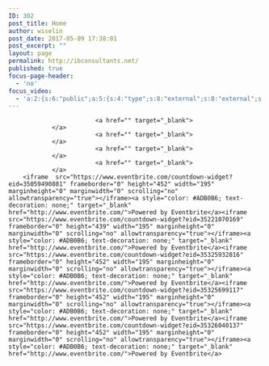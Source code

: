 ```yaml
---
ID: 302
post_title: Home
author: wiselin
post_date: 2017-05-09 17:38:01
post_excerpt: ""
layout: page
permalink: http://ibconsultants.net/
published: true
focus-page-header:
  - 'no'
focus_video:
  - 'a:2:{s:6:"public";a:5:{s:4:"type";s:8:"external";s:8:"external";s:0:"";s:4:"self";s:0:"";s:6:"remote";s:0:"";s:6:"custom";s:0:"";}s:7:"premium";a:5:{s:4:"type";s:8:"external";s:8:"external";s:0:"";s:4:"self";s:0:"";s:6:"remote";s:0:"";s:6:"custom";s:0:"";}}'
---
```


							<a href="" target="_blank">
				</a>
							<a href="" target="_blank">
				</a>
							<a href="" target="_blank">
				</a>
							<a href="" target="_blank">
				</a>
		<iframe  src="https://www.eventbrite.com/countdown-widget?eid=35059490881" frameborder="0" height="452" width="195" marginheight="0" marginwidth="0" scrolling="no" allowtransparency="true"></iframe><a style="color: #ADB0B6; text-decoration: none;" target="_blank" href="http://www.eventbrite.com/">Powered by Eventbrite</a><iframe  src="https://www.eventbrite.com/countdown-widget?eid=35221070169" frameborder="0" height="439" width="195" marginheight="0" marginwidth="0" scrolling="no" allowtransparency="true"></iframe><a style="color: #ADB0B6; text-decoration: none;" target="_blank" href="http://www.eventbrite.com/">Powered by Eventbrite</a><iframe  src="https://www.eventbrite.com/countdown-widget?eid=35325932816" frameborder="0" height="452" width="195" marginheight="0" marginwidth="0" scrolling="no" allowtransparency="true"></iframe><a style="color: #ADB0B6; text-decoration: none;" target="_blank" href="http://www.eventbrite.com/">Powered by Eventbrite</a><iframe  src="https://www.eventbrite.com/countdown-widget?eid=35325699117" frameborder="0" height="452" width="195" marginheight="0" marginwidth="0" scrolling="no" allowtransparency="true"></iframe><a style="color: #ADB0B6; text-decoration: none;" target="_blank" href="http://www.eventbrite.com/">Powered by Eventbrite</a><iframe  src="https://www.eventbrite.com/countdown-widget?eid=35326040137" frameborder="0" height="452" width="195" marginheight="0" marginwidth="0" scrolling="no" allowtransparency="true"></iframe><a style="color: #ADB0B6; text-decoration: none;" target="_blank" href="http://www.eventbrite.com/">Powered by Eventbrite</a>